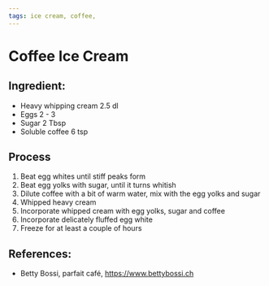 ```yaml
---
tags: ice cream, coffee, 
---
```


# Coffee Ice Cream

## Ingredient:
- Heavy whipping cream   2.5 dl
- Eggs                  2 - 3 
- Sugar                 2    Tbsp
- Soluble coffee        6    tsp

## Process
1. Beat egg whites until stiff peaks form
2. Beat egg yolks with sugar, until it turns whitish
3. Dilute coffee with a bit of warm water, mix with the egg yolks and sugar
4. Whipped heavy cream
5. Incorporate whipped cream with egg yolks, sugar and coffee
6. Incorporate delicately fluffed egg white
7. Freeze for at least a couple of hours

## References:
- Betty Bossi, parfait café, https://www.bettybossi.ch
